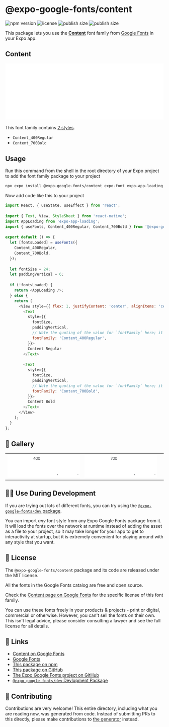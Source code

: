 # @expo-google-fonts/content

![npm version](https://flat.badgen.net/npm/v/@expo-google-fonts/content)
![license](https://flat.badgen.net/github/license/expo/google-fonts)
![publish size](https://flat.badgen.net/packagephobia/install/@expo-google-fonts/content)
![publish size](https://flat.badgen.net/packagephobia/publish/@expo-google-fonts/content)

This package lets you use the [**Content**](https://fonts.google.com/specimen/Content) font family from [Google Fonts](https://fonts.google.com/) in your Expo app.

## Content

![Content](./font-family.png)

This font family contains [2 styles](#-gallery).

- `Content_400Regular`
- `Content_700Bold`

## Usage

Run this command from the shell in the root directory of your Expo project to add the font family package to your project
```sh
npx expo install @expo-google-fonts/content expo-font expo-app-loading
```

Now add code like this to your project
```js
import React, { useState, useEffect } from 'react';

import { Text, View, StyleSheet } from 'react-native';
import AppLoading from 'expo-app-loading';
import { useFonts, Content_400Regular, Content_700Bold } from '@expo-google-fonts/content';

export default () => {
  let [fontsLoaded] = useFonts({
    Content_400Regular,
    Content_700Bold,
  });

  let fontSize = 24;
  let paddingVertical = 6;

  if (!fontsLoaded) {
    return <AppLoading />;
  } else {
    return (
      <View style={{ flex: 1, justifyContent: 'center', alignItems: 'center' }}>
        <Text
          style={{
            fontSize,
            paddingVertical,
            // Note the quoting of the value for `fontFamily` here; it expects a string!
            fontFamily: 'Content_400Regular',
          }}>
          Content Regular
        </Text>

        <Text
          style={{
            fontSize,
            paddingVertical,
            // Note the quoting of the value for `fontFamily` here; it expects a string!
            fontFamily: 'Content_700Bold',
          }}>
          Content Bold
        </Text>
      </View>
    );
  }
};

```

## 🔡 Gallery


||||
|-|-|-|
|![Content_400Regular](./Content_400Regular.ttf.png)|![Content_700Bold](./Content_700Bold.ttf.png)|||


## 👩‍💻 Use During Development

If you are trying out lots of different fonts, you can try using the [`@expo-google-fonts/dev` package](https://github.com/expo/google-fonts/tree/master/font-packages/dev#readme).

You can import *any* font style from any Expo Google Fonts package from it. It will load the fonts
over the network at runtime instead of adding the asset as a file to your project, so it may take longer
for your app to get to interactivity at startup, but it is extremely convenient
for playing around with any style that you want.

## 📖 License

The `@expo-google-fonts/content` package and its code are released under the MIT license.

All the fonts in the Google Fonts catalog are free and open source.

Check the [Content page on Google Fonts](https://fonts.google.com/specimen/Content) for the specific license of this font family.

You can use these fonts freely in your products & projects - print or digital, commercial or otherwise. However, you can't sell the fonts on their own. This isn't legal advice, please consider consulting a lawyer and see the full license for all details.

## 🔗 Links

- [Content on Google Fonts](https://fonts.google.com/specimen/Content)
- [Google Fonts](https://fonts.google.com/)
- [This package on npm](https://www.npmjs.com/package/@expo-google-fonts/content)
- [This package on GitHub](https://github.com/expo/google-fonts/tree/master/font-packages/content)
- [The Expo Google Fonts project on GitHub](https://github.com/expo/google-fonts)
- [`@expo-google-fonts/dev` Devlopment Package](https://github.com/expo/google-fonts/tree/master/font-packages/dev)

## 🤝 Contributing

Contributions are very welcome! This entire directory, including what you are reading now, was generated from code. Instead of submitting PRs to this directly, please make contributions to [the generator](https://github.com/expo/google-fonts/tree/master/packages/generator) instead.

